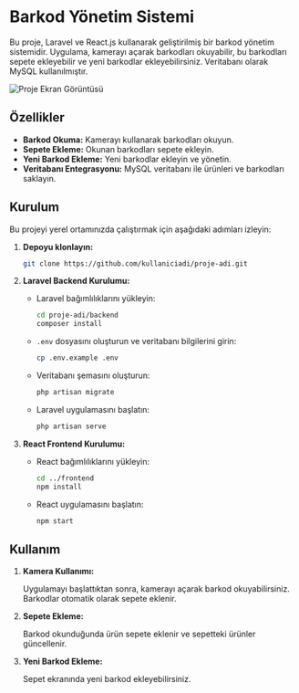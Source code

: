# Barkod Yönetim Sistemi

Bu proje, Laravel ve React.js kullanarak geliştirilmiş bir barkod yönetim sistemidir. Uygulama, kamerayı açarak barkodları okuyabilir, bu barkodları sepete ekleyebilir ve yeni barkodlar ekleyebilirsiniz. Veritabanı olarak MySQL kullanılmıştır.

![Proje Ekran Görüntüsü](proje-ekran-goruntusu.png)

## Özellikler

- **Barkod Okuma:** Kamerayı kullanarak barkodları okuyun.
- **Sepete Ekleme:** Okunan barkodları sepete ekleyin.
- **Yeni Barkod Ekleme:** Yeni barkodlar ekleyin ve yönetin.
- **Veritabanı Entegrasyonu:** MySQL veritabanı ile ürünleri ve barkodları saklayın.

## Kurulum

Bu projeyi yerel ortamınızda çalıştırmak için aşağıdaki adımları izleyin:

1. **Depoyu klonlayın:**

    ```bash
    git clone https://github.com/kullaniciadi/proje-adi.git
    ```

2. **Laravel Backend Kurulumu:**

    - Laravel bağımlılıklarını yükleyin:

        ```bash
        cd proje-adi/backend
        composer install
        ```

    - `.env` dosyasını oluşturun ve veritabanı bilgilerini girin:

        ```bash
        cp .env.example .env
        ```

    - Veritabanı şemasını oluşturun:

        ```bash
        php artisan migrate
        ```

    - Laravel uygulamasını başlatın:

        ```bash
        php artisan serve
        ```

3. **React Frontend Kurulumu:**

    - React bağımlılıklarını yükleyin:

        ```bash
        cd ../frontend
        npm install
        ```

    - React uygulamasını başlatın:

        ```bash
        npm start
        ```

## Kullanım

1. **Kamera Kullanımı:**

    Uygulamayı başlattıktan sonra, kamerayı açarak barkod okuyabilirsiniz. Barkodlar otomatik olarak sepete eklenir.

2. **Sepete Ekleme:**

    Barkod okunduğunda ürün sepete eklenir ve sepetteki ürünler güncellenir.

3. **Yeni Barkod Ekleme:**

    Sepet ekranında yeni barkod ekleyebilirsiniz.
